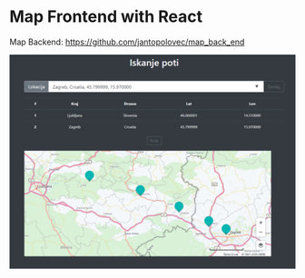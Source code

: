 # Map Frontend with React

Map Backend: https://github.com/jantopolovec/map_back_end
 
![alt](https://github.com/jantopolovec/map_front_end/blob/master/map.PNG)
